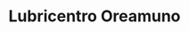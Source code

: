 ---
title: "Lubricentro Oreamuno"
url: /san-rafael-de-oreamuno/lubricentro-oreamuno/
shop: coche
---